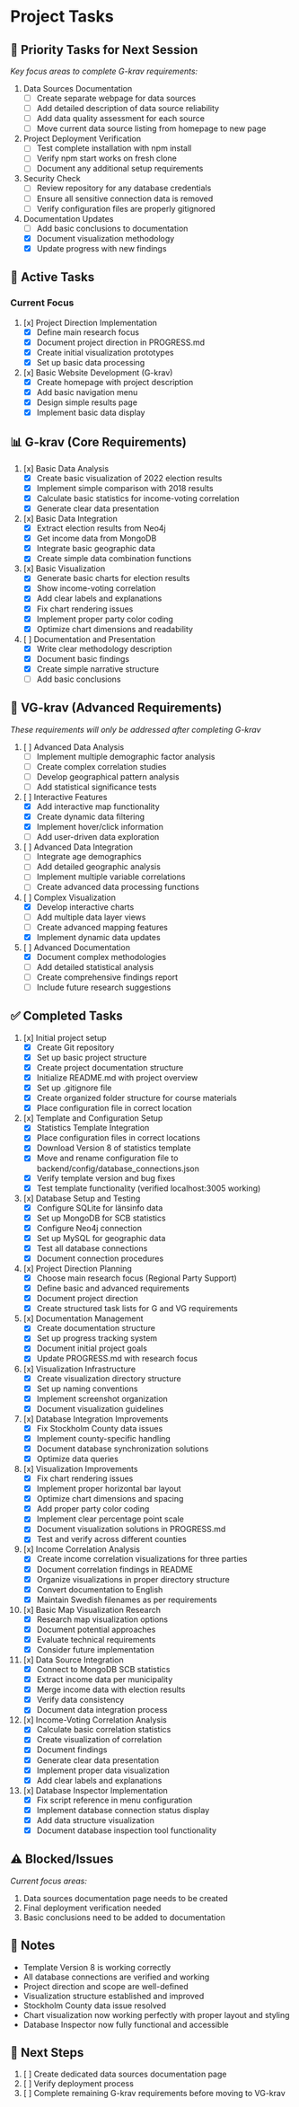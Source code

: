 # Project Tasks

## 🎯 Priority Tasks for Next Session
*Key focus areas to complete G-krav requirements:*

1. Data Sources Documentation
   - [ ] Create separate webpage for data sources
   - [ ] Add detailed description of data source reliability
   - [ ] Add data quality assessment for each source
   - [ ] Move current data source listing from homepage to new page

2. Project Deployment Verification
   - [ ] Test complete installation with npm install
   - [ ] Verify npm start works on fresh clone
   - [ ] Document any additional setup requirements

3. Security Check
   - [ ] Review repository for any database credentials
   - [ ] Ensure all sensitive connection data is removed
   - [ ] Verify configuration files are properly gitignored

4. Documentation Updates
   - [ ] Add basic conclusions to documentation
   - [x] Document visualization methodology
   - [x] Update progress with new findings

## 🔄 Active Tasks

### Current Focus
1. [x] Project Direction Implementation
   - [x] Define main research focus
   - [x] Document project direction in PROGRESS.md
   - [x] Create initial visualization prototypes
   - [x] Set up basic data processing

2. [x] Basic Website Development (G-krav)
   - [x] Create homepage with project description
   - [x] Add basic navigation menu
   - [x] Design simple results page
   - [x] Implement basic data display

## 📊 G-krav (Core Requirements)
1. [x] Basic Data Analysis
   - [x] Create basic visualization of 2022 election results
   - [x] Implement simple comparison with 2018 results
   - [x] Calculate basic statistics for income-voting correlation
   - [x] Generate clear data presentation

2. [x] Basic Data Integration
   - [x] Extract election results from Neo4j
   - [x] Get income data from MongoDB
   - [x] Integrate basic geographic data
   - [x] Create simple data combination functions

3. [x] Basic Visualization
   - [x] Generate basic charts for election results
   - [x] Show income-voting correlation
   - [x] Add clear labels and explanations
   - [x] Fix chart rendering issues
   - [x] Implement proper party color coding
   - [x] Optimize chart dimensions and readability

4. [ ] Documentation and Presentation
   - [x] Write clear methodology description
   - [x] Document basic findings
   - [x] Create simple narrative structure
   - [ ] Add basic conclusions

## 🌟 VG-krav (Advanced Requirements)
*These requirements will only be addressed after completing G-krav*

1. [ ] Advanced Data Analysis
   - [ ] Implement multiple demographic factor analysis
   - [ ] Create complex correlation studies
   - [ ] Develop geographical pattern analysis
   - [ ] Add statistical significance tests

2. [ ] Interactive Features
   - [x] Add interactive map functionality
   - [x] Create dynamic data filtering
   - [x] Implement hover/click information
   - [ ] Add user-driven data exploration

3. [ ] Advanced Data Integration
   - [ ] Integrate age demographics
   - [ ] Add detailed geographic analysis
   - [ ] Implement multiple variable correlations
   - [ ] Create advanced data processing functions

4. [ ] Complex Visualization
   - [x] Develop interactive charts
   - [ ] Add multiple data layer views
   - [ ] Create advanced mapping features
   - [x] Implement dynamic data updates

5. [ ] Advanced Documentation
   - [x] Document complex methodologies
   - [ ] Add detailed statistical analysis
   - [ ] Create comprehensive findings report
   - [ ] Include future research suggestions

## ✅ Completed Tasks
1. [x] Initial project setup
   - [x] Create Git repository
   - [x] Set up basic project structure
   - [x] Create project documentation structure
   - [x] Initialize README.md with project overview
   - [x] Set up .gitignore file
   - [x] Create organized folder structure for course materials
   - [x] Place configuration file in correct location

2. [x] Template and Configuration Setup
   - [x] Statistics Template Integration
   - [x] Place configuration files in correct locations
   - [x] Download Version 8 of statistics template
   - [x] Move and rename configuration file to backend/config/database_connections.json
   - [x] Verify template version and bug fixes
   - [x] Test template functionality (verified localhost:3005 working)

3. [x] Database Setup and Testing
   - [x] Configure SQLite for länsinfo data
   - [x] Set up MongoDB for SCB statistics
   - [x] Configure Neo4j connection
   - [x] Set up MySQL for geographic data
   - [x] Test all database connections
   - [x] Document connection procedures

4. [x] Project Direction Planning
   - [x] Choose main research focus (Regional Party Support)
   - [x] Define basic and advanced requirements
   - [x] Document project direction
   - [x] Create structured task lists for G and VG requirements

5. [x] Documentation Management
   - [x] Create documentation structure
   - [x] Set up progress tracking system
   - [x] Document initial project goals
   - [x] Update PROGRESS.md with research focus

6. [x] Visualization Infrastructure
   - [x] Create visualization directory structure
   - [x] Set up naming conventions
   - [x] Implement screenshot organization
   - [x] Document visualization guidelines

7. [x] Database Integration Improvements
   - [x] Fix Stockholm County data issues
   - [x] Implement county-specific handling
   - [x] Document database synchronization solutions
   - [x] Optimize data queries

8. [x] Visualization Improvements
   - [x] Fix chart rendering issues
   - [x] Implement proper horizontal bar layout
   - [x] Optimize chart dimensions and spacing
   - [x] Add proper party color coding
   - [x] Implement clear percentage point scale
   - [x] Document visualization solutions in PROGRESS.md
   - [x] Test and verify across different counties

9. [x] Income Correlation Analysis
   - [x] Create income correlation visualizations for three parties
   - [x] Document correlation findings in README
   - [x] Organize visualizations in proper directory structure
   - [x] Convert documentation to English
   - [x] Maintain Swedish filenames as per requirements

10. [x] Basic Map Visualization Research
    - [x] Research map visualization options
    - [x] Document potential approaches
    - [x] Evaluate technical requirements
    - [x] Consider future implementation

11. [x] Data Source Integration
    - [x] Connect to MongoDB SCB statistics
    - [x] Extract income data per municipality
    - [x] Merge income data with election results
    - [x] Verify data consistency
    - [x] Document data integration process

12. [x] Income-Voting Correlation Analysis
    - [x] Calculate basic correlation statistics
    - [x] Create visualization of correlation
    - [x] Document findings
    - [x] Generate clear data presentation
    - [x] Implement proper data visualization
    - [x] Add clear labels and explanations

13. [x] Database Inspector Implementation
    - [x] Fix script reference in menu configuration
    - [x] Implement database connection status display
    - [x] Add data structure visualization
    - [x] Document database inspection tool functionality

## ⚠️ Blocked/Issues
*Current focus areas:*
1. Data sources documentation page needs to be created
2. Final deployment verification needed
3. Basic conclusions need to be added to documentation

## 📝 Notes
- Template Version 8 is working correctly
- All database connections are verified and working
- Project direction and scope are well-defined
- Visualization structure established and improved
- Stockholm County data issue resolved
- Chart visualization now working perfectly with proper layout and styling
- Database Inspector now fully functional and accessible

## 📅 Next Steps
1. [ ] Create dedicated data sources documentation page
2. [ ] Verify deployment process
3. [ ] Complete remaining G-krav requirements before moving to VG-krav 